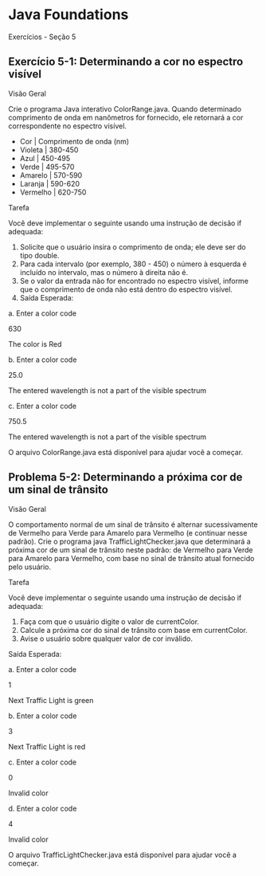 # Java Foundations
Exercícios - Seção 5

## Exercício 5-1: Determinando a cor no espectro visível
Visão Geral

Crie o programa Java interativo ColorRange.java. Quando determinado comprimento de onda em nanômetros for fornecido, ele retornará a cor correspondente no espectro visível.

- Cor	| Comprimento de onda (nm)
- Violeta |	380-450
- Azul |	450-495
- Verde |	495-570
- Amarelo |	570-590
- Laranja |	590-620
- Vermelho |	620-750

Tarefa

Você deve implementar o seguinte usando uma instrução de decisão if adequada:
1. Solicite que o usuário insira o comprimento de onda; ele deve ser do tipo double.
2. Para cada intervalo (por exemplo, 380 - 450) o número à esquerda é incluído no intervalo, mas o número à direita não é.
3. Se o valor da entrada não for encontrado no espectro visível, informe que o comprimento de onda não está dentro do espectro visível. 
4. Saída Esperada:

a.	Enter a color code

630

The color is Red

b.	Enter a color code

25.0

The entered wavelength is not a part of the visible spectrum

c.	Enter a color code

750.5

The entered wavelength is not a part of the visible spectrum

O arquivo ColorRange.java está disponível para ajudar você a começar.

## Problema 5-2: Determinando a próxima cor de um sinal de trânsito
Visão Geral

O comportamento normal de um sinal de trânsito é alternar sucessivamente de Vermelho para Verde para Amarelo para Vermelho (e continuar nesse padrão). Crie o programa java TrafficLightChecker.java que determinará a próxima cor de um sinal de trânsito neste padrão: de Vermelho para Verde para Amarelo para Vermelho, com base no sinal de trânsito atual fornecido pelo usuário.

Tarefa

Você deve implementar o seguinte usando uma instrução de decisão if adequada:
1. Faça com que o usuário digite o valor de currentColor. 
2. Calcule a próxima cor do sinal de trânsito com base em currentColor.
3. Avise o usuário sobre qualquer valor de cor inválido.

Saída Esperada:

a. Enter a color code

   1
   
   Next Traffic Light is green
   
b. Enter a color code

   3
   
   Next Traffic Light is red
   
c. Enter a color code

   0
   
   Invalid color
   
d. Enter a color code

   4
   
   Invalid color

O arquivo TrafficLightChecker.java está disponível para ajudar você a começar.

